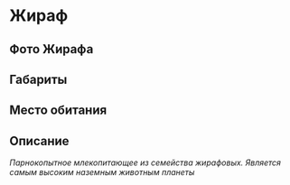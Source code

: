 # Жираф

## Фото Жирафа

## Габариты

## Место обитания

## Описание

 *Парнокопытное млекопитающее из семейства жирафовых. Является самым высоким наземным животным планеты*